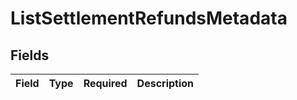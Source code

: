 # ListSettlementRefundsMetadata


## Fields

| Field       | Type        | Required    | Description |
| ----------- | ----------- | ----------- | ----------- |